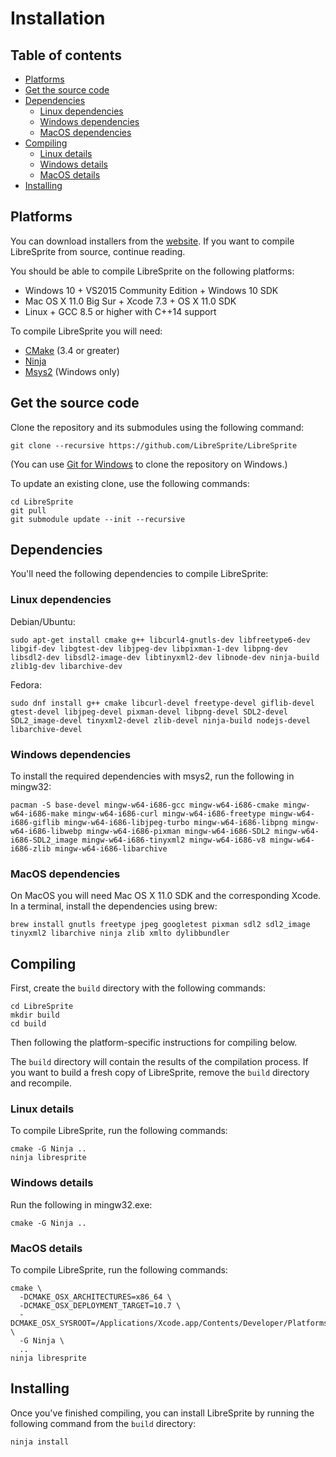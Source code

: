 # Installation

## Table of contents

* [Platforms](#platforms)
* [Get the source code](#get-the-source-code)
* [Dependencies](#dependencies)
  * [Linux dependencies](#linux-dependencies)
  * [Windows dependencies](#windows-dependencies)
  * [MacOS dependencies](#macos-dependencies)
* [Compiling](#compiling)
  * [Linux details](#linux-details)
  * [Windows details](#windows-details)
  * [MacOS details](#macos-details)
* [Installing](#installing)

## Platforms

You can download installers from the [website](https://libresprite.github.io/).
If you want to compile LibreSprite from source, continue reading.

You should be able to compile LibreSprite on the following platforms:

* Windows 10 + VS2015 Community Edition + Windows 10 SDK
* Mac OS X 11.0 Big Sur + Xcode 7.3 + OS X 11.0 SDK
* Linux + GCC 8.5 or higher with C++14 support

To compile LibreSprite you will need:

* [CMake](http://www.cmake.org/) (3.4 or greater)
* [Ninja](https://ninja-build.org)
* [Msys2](https://www.msys2.org/) (Windows only)

## Get the source code

Clone the repository and its submodules using the following command:

    git clone --recursive https://github.com/LibreSprite/LibreSprite

(You can use [Git for Windows](https://git-for-windows.github.io/) to
clone the repository on Windows.)

To update an existing clone, use the following commands:

    cd LibreSprite
    git pull
    git submodule update --init --recursive

## Dependencies

You'll need the following dependencies to compile LibreSprite:

### Linux dependencies

Debian/Ubuntu:

    sudo apt-get install cmake g++ libcurl4-gnutls-dev libfreetype6-dev libgif-dev libgtest-dev libjpeg-dev libpixman-1-dev libpng-dev libsdl2-dev libsdl2-image-dev libtinyxml2-dev libnode-dev ninja-build zlib1g-dev libarchive-dev

Fedora:

    sudo dnf install g++ cmake libcurl-devel freetype-devel giflib-devel gtest-devel libjpeg-devel pixman-devel libpng-devel SDL2-devel SDL2_image-devel tinyxml2-devel zlib-devel ninja-build nodejs-devel libarchive-devel

### Windows dependencies

To install the required dependencies with msys2, run the following in mingw32:

    pacman -S base-devel mingw-w64-i686-gcc mingw-w64-i686-cmake mingw-w64-i686-make mingw-w64-i686-curl mingw-w64-i686-freetype mingw-w64-i686-giflib mingw-w64-i686-libjpeg-turbo mingw-w64-i686-libpng mingw-w64-i686-libwebp mingw-w64-i686-pixman mingw-w64-i686-SDL2 mingw-w64-i686-SDL2_image mingw-w64-i686-tinyxml2 mingw-w64-i686-v8 mingw-w64-i686-zlib mingw-w64-i686-libarchive

### MacOS dependencies

On MacOS you will need Mac OS X 11.0 SDK and the corresponding Xcode.
In a terminal, install the dependencies using brew:

    brew install gnutls freetype jpeg googletest pixman sdl2 sdl2_image tinyxml2 libarchive ninja zlib xmlto dylibbundler

## Compiling

First, create the `build` directory with the following commands:

    cd LibreSprite
    mkdir build
    cd build

Then following the platform-specific instructions for compiling below.

The `build` directory will contain the results of the compilation process.
If you want to build a fresh copy of LibreSprite, remove the `build` directory
and recompile.

### Linux details

To compile LibreSprite, run the following commands:

    cmake -G Ninja ..
    ninja libresprite

### Windows details

Run the following in mingw32.exe:

    cmake -G Ninja ..

### MacOS details

To compile LibreSprite, run the following commands:

    cmake \
      -DCMAKE_OSX_ARCHITECTURES=x86_64 \
      -DCMAKE_OSX_DEPLOYMENT_TARGET=10.7 \
      -DCMAKE_OSX_SYSROOT=/Applications/Xcode.app/Contents/Developer/Platforms/MacOSX.platform/Developer/SDKs/MacOSX11.0.sdk \
      -G Ninja \
      ..
    ninja libresprite

## Installing

Once you've finished compiling, you can install LibreSprite by running the
following command from the `build` directory:

    ninja install

